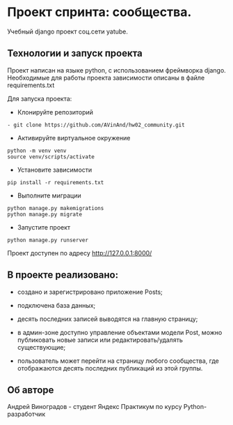 # Проект спринта: сообщества.

Учебный django проект соц.сети yatube.

## Технологии и запуск проекта

Проект написан на языке python, с использованием фреймворка django. 
Необходимые для работы проекта зависимости описаны в файле requirements.txt

Для запуска проекта:
- Клонируйте репозиторий
``` 
- git clone https://github.com/AVinAnd/hw02_community.git 
```
- Активируйте виртуальное окружение 

```
python -m venv venv
source venv/scripts/activate
```
- Установите зависимости

``` 
pip install -r requirements.txt
```
- Выполните миграции 
```
python manage.py makemigrations
python manage.py migrate
```
- Запустите проект
```
python manage.py runserver
```

Проект доступен по адресу http://127.0.0.1:8000/

## В проекте реализовано:
- создано и зарегистрировано приложение Posts;

- подключена база данных;

- десять последних записей выводятся на главную страницу;

- в админ-зоне доступно управление объектами модели Post, можно публиковать новые записи или редактировать/удалять существующие;

- пользователь может перейти на страницу любого сообщества, где отображаются десять последних публикаций из этой группы.

## Об авторе
Андрей Виноградов - студент Яндекс Практикум
по курсу Python-разработчик
